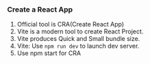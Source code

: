 ### Create a React App

1. Official tool is CRA(Create React App)
2. Vite is a modern tool to create React Project.
3. Vite produces Quick and Small bundle size.
4. Vite: Use `npm run dev` to launch dev server.
5. Use npm start for CRA 


